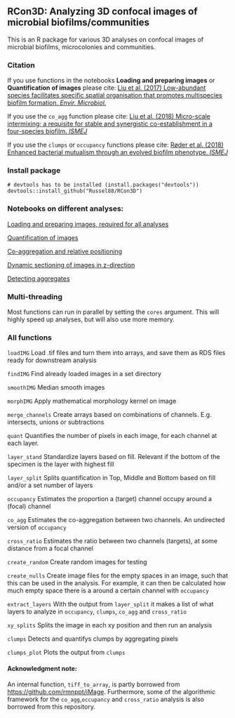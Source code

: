 ﻿RCon3D: Analyzing 3D confocal images of microbial biofilms/communities
----------------------------------------------------------------------

This is an R package for various 3D analyses on confocal images of
microbial biofilms, microcolonies and communities.

### Citation

If you use functions in the notebooks **Loading and preparing images**
or **Quantification of images** please cite: [Liu et al. (2017)
Low-abundant species facilitates specific spatial organisation that
promotes multispecies biofilm formation. *Envir.
Microbiol.*](http://onlinelibrary.wiley.com/doi/10.1111/1462-2920.13816/abstract)

If you use the `co_agg` function please cite: [Liu et al. (2018)
Micro-scale intermixing; a requisite for stable and synergistic
co-establishment in a four-species biofilm.
*ISMEJ*](https://rdcu.be/LSda)

If you use the `clumps` or `occupancy` functions please cite: [Røder et al. 
(2018) Enhanced bacterial mutualism through an evolved biofilm phenotype. 
*ISMEJ*](https://www.nature.com/articles/s41396-018-0165-2)

### Install package

    # devtools has to be installed (install.packages("devtools"))
    devtools::install_github("Russel88/RCon3D")

### Notebooks on different analyses:

[Loading and preparing images, required for all
analyses](https://nbviewer.jupyter.org/github/Russel88/RCon3D/blob/master/Notebooks/Loading.html)

[Quantification of
images](https://nbviewer.jupyter.org/github/Russel88/RCon3D/blob/master/Notebooks/Quant.html)

[Co-aggregation and relative
positioning](https://nbviewer.jupyter.org/github/Russel88/RCon3D/blob/master/Notebooks/Coagg.html)

[Dynamic sectioning of images in
z-direction](https://nbviewer.jupyter.org/github/Russel88/RCon3D/blob/master/Notebooks/Section.html)

[Detecting
aggregates](https://nbviewer.jupyter.org/github/Russel88/RCon3D/blob/master/Notebooks/Clumps.html)

### Multi-threading

Most functions can run in parallel by setting the `cores` argument. This
will highly speed up analyses, but will also use more memory.

### All functions

`loadIMG` Load .tif files and turn them into arrays, and save them as
RDS files ready for downstream analysis

`findIMG` Find already loaded images in a set directory

`smoothIMG` Median smooth images

`morphIMG` Apply mathematical morphology kernel on image

`merge_channels` Create arrays based on combinations of channels. E.g.
intersects, unions or subtractions

`quant` Quantifies the number of pixels in each image, for each channel
at each layer.

`layer_stand` Standardize layers based on fill. Relevant if the bottom
of the specimen is the layer with highest fill

`layer_split` Splits quantification in Top, Middle and Bottom based on
fill and/or a set number of layers

`occupancy` Estimates the proportion a (target) channel occupy around a
(focal) channel

`co_agg` Estimates the co-aggregation between two channels. An
undirected version of `occupancy`

`cross_ratio` Estimates the ratio between two channels (targets), at
some distance from a focal channel

`create_random` Create random images for testing

`create_nulls` Create image files for the empty spaces in an image, such
that this can be used in the analysis. For example, it can then be
calculated how much empty space there is a around a certain channel with
`occupancy`

`extract_layers` With the output from `layer_split` it makes a list of
what layers to analyze in `occupancy`, `clumps`, `co_agg` and
`cross_ratio`

`xy_splits` Splits the image in each xy position and then run an
analysis

`clumps` Detects and quantifys clumps by aggregating pixels

`clumps_plot` Plots the output from `clumps`

#### Acknowledgment note:

An internal function, `tiff_to_array`, is partly borrowed from
<https://github.com/rmnppt/iMage>. Furthermore, some of the algorithmic
framework for the `co_agg`,`occupancy` and `cross_ratio` analysis is
also borrowed from this repository.
